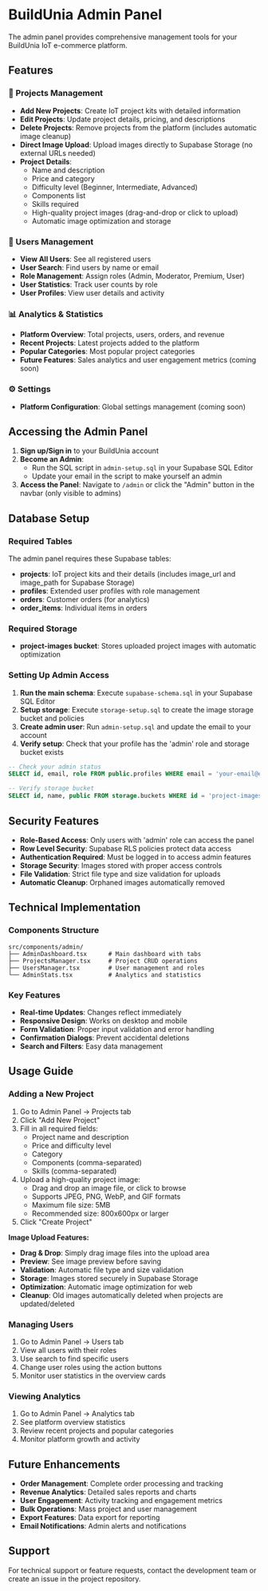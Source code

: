 # BuildUnia Admin Panel

The admin panel provides comprehensive management tools for your BuildUnia IoT e-commerce platform.

## Features

### 🎯 Projects Management
- **Add New Projects**: Create IoT project kits with detailed information
- **Edit Projects**: Update project details, pricing, and descriptions
- **Delete Projects**: Remove projects from the platform (includes automatic image cleanup)
- **Direct Image Upload**: Upload images directly to Supabase Storage (no external URLs needed)
- **Project Details**:
  - Name and description
  - Price and category
  - Difficulty level (Beginner, Intermediate, Advanced)
  - Components list
  - Skills required
  - High-quality project images (drag-and-drop or click to upload)
  - Automatic image optimization and storage

### 👥 Users Management
- **View All Users**: See all registered users
- **User Search**: Find users by name or email
- **Role Management**: Assign roles (Admin, Moderator, Premium, User)
- **User Statistics**: Track user counts by role
- **User Profiles**: View user details and activity

### 📊 Analytics & Statistics
- **Platform Overview**: Total projects, users, orders, and revenue
- **Recent Projects**: Latest projects added to the platform
- **Popular Categories**: Most popular project categories
- **Future Features**: Sales analytics and user engagement metrics (coming soon)

### ⚙️ Settings
- **Platform Configuration**: Global settings management (coming soon)

## Accessing the Admin Panel

1. **Sign up/Sign in** to your BuildUnia account
2. **Become an Admin**:
   - Run the SQL script in `admin-setup.sql` in your Supabase SQL Editor
   - Update your email in the script to make yourself an admin
3. **Access the Panel**: Navigate to `/admin` or click the "Admin" button in the navbar (only visible to admins)

## Database Setup

### Required Tables
The admin panel requires these Supabase tables:

- **projects**: IoT project kits and their details (includes image_url and image_path for Supabase Storage)
- **profiles**: Extended user profiles with role management
- **orders**: Customer orders (for analytics)
- **order_items**: Individual items in orders

### Required Storage
- **project-images bucket**: Stores uploaded project images with automatic optimization

### Setting Up Admin Access

1. **Run the main schema**: Execute `supabase-schema.sql` in your Supabase SQL Editor
2. **Setup storage**: Execute `storage-setup.sql` to create the image storage bucket and policies
3. **Create admin user**: Run `admin-setup.sql` and update the email to your account
4. **Verify setup**: Check that your profile has the 'admin' role and storage bucket exists

```sql
-- Check your admin status
SELECT id, email, role FROM public.profiles WHERE email = 'your-email@example.com';

-- Verify storage bucket
SELECT id, name, public FROM storage.buckets WHERE id = 'project-images';
```

## Security Features

- **Role-Based Access**: Only users with 'admin' role can access the panel
- **Row Level Security**: Supabase RLS policies protect data access
- **Authentication Required**: Must be logged in to access admin features
- **Storage Security**: Images stored with proper access controls
- **File Validation**: Strict file type and size validation for uploads
- **Automatic Cleanup**: Orphaned images automatically removed

## Technical Implementation

### Components Structure
```
src/components/admin/
├── AdminDashboard.tsx      # Main dashboard with tabs
├── ProjectsManager.tsx     # Project CRUD operations
├── UsersManager.tsx        # User management and roles
└── AdminStats.tsx          # Analytics and statistics
```

### Key Features
- **Real-time Updates**: Changes reflect immediately
- **Responsive Design**: Works on desktop and mobile
- **Form Validation**: Proper input validation and error handling
- **Confirmation Dialogs**: Prevent accidental deletions
- **Search and Filters**: Easy data management

## Usage Guide

### Adding a New Project
1. Go to Admin Panel → Projects tab
2. Click "Add New Project"
3. Fill in all required fields:
   - Project name and description
   - Price and difficulty level
   - Category
   - Components (comma-separated)
   - Skills (comma-separated)
4. Upload a high-quality project image:
   - Drag and drop an image file, or click to browse
   - Supports JPEG, PNG, WebP, and GIF formats
   - Maximum file size: 5MB
   - Recommended size: 800x600px or larger
5. Click "Create Project"

**Image Upload Features:**
- **Drag & Drop**: Simply drag image files into the upload area
- **Preview**: See image preview before saving
- **Validation**: Automatic file type and size validation
- **Storage**: Images stored securely in Supabase Storage
- **Optimization**: Automatic image optimization for web
- **Cleanup**: Old images automatically deleted when projects are updated/deleted

### Managing Users
1. Go to Admin Panel → Users tab
2. View all users with their roles
3. Use search to find specific users
4. Change user roles using the action buttons
5. Monitor user statistics in the overview cards

### Viewing Analytics
1. Go to Admin Panel → Analytics tab
2. See platform overview statistics
3. Review recent projects and popular categories
4. Monitor platform growth and activity

## Future Enhancements

- **Order Management**: Complete order processing and tracking
- **Revenue Analytics**: Detailed sales reports and charts
- **User Engagement**: Activity tracking and engagement metrics
- **Bulk Operations**: Mass project and user management
- **Export Features**: Data export for reporting
- **Email Notifications**: Admin alerts and notifications

## Support

For technical support or feature requests, contact the development team or create an issue in the project repository.

